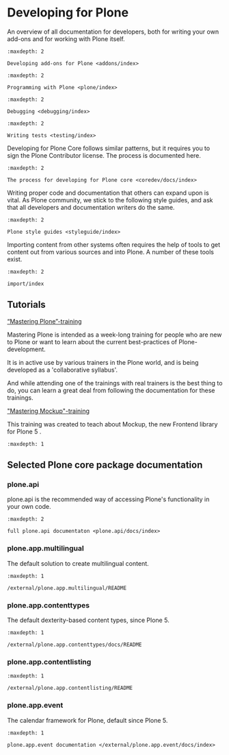 # Developing for Plone

An overview of all documentation for developers, both for writing your own add-ons and for working with Plone itself.

```{toctree}
:maxdepth: 2

Developing add-ons for Plone <addons/index>
```

```{toctree}
:maxdepth: 2

Programming with Plone <plone/index>
```

```{toctree}
:maxdepth: 2

Debugging <debugging/index>
```

```{toctree}
:maxdepth: 2

Writing tests <testing/index>
```

Developing for Plone Core follows similar patterns, but it requires you to sign the Plone Contributor license.
The process is documented here.

```{toctree}
:maxdepth: 2

The process for developing for Plone core <coredev/docs/index>
```

Writing proper code and documentation that others can expand upon is vital.
As Plone community, we stick to the following style guides, and ask that all developers and documentation writers do the same.

```{toctree}
:maxdepth: 2

Plone style guides <styleguide/index>
```

Importing content from other systems often requires the help of tools to get content out from various sources and into Plone. A number of these tools exist.

```{toctree}
:maxdepth: 2

import/index
```

## Tutorials

[“Mastering Plone”-training](http://training.plone.org/5)

Mastering Plone is intended as a week-long training for people who are new to Plone or want to learn about the current best-practices of Plone-development.

It is in active use by various trainers in the Plone world, and is being developed as a 'collaborative syllabus'.

And while attending one of the trainings with real trainers is the best thing to do, you can learn a great deal from following the documentation for these trainings.

["Mastering Mockup"-training](https://mockup-training.readthedocs.org/en/latest/index.html)

This training was created to teach about Mockup, the new Frontend library for Plone 5 .

```{toctree}
:maxdepth: 1
```

## Selected Plone core package documentation

### plone.api

plone.api is the recommended way of accessing Plone's functionality in your own code.

```{toctree}
:maxdepth: 2

full plone.api documentaton <plone.api/docs/index>
```

### plone.app.multilingual

The default solution to create multilingual content.

```{toctree}
:maxdepth: 1

/external/plone.app.multilingual/README
```

### plone.app.contenttypes

The default dexterity-based content types, since Plone 5.

```{toctree}
:maxdepth: 1

/external/plone.app.contenttypes/docs/README
```

### plone.app.contentlisting

```{toctree}
:maxdepth: 1

/external/plone.app.contentlisting/README
```

### plone.app.event

The calendar framework for Plone, default since Plone 5.

```{toctree}
:maxdepth: 1

plone.app.event documentation </external/plone.app.event/docs/index>
```
